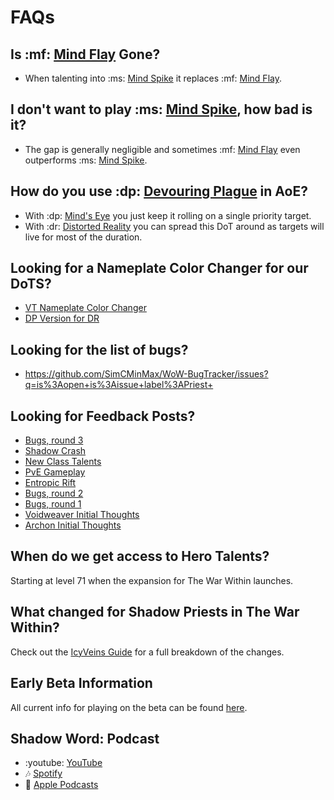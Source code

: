 # FAQs

## Is :mf: [Mind Flay](<https://www.wowhead.com/spell=15407>) Gone?
- When talenting into :ms: [Mind Spike](<https://www.wowhead.com/spell=73510>) it replaces :mf: [Mind Flay](<https://www.wowhead.com/spell=15407>).

## I don't want to play :ms: [Mind Spike](<https://www.wowhead.com/spell=73510>), how bad is it?
- The gap is generally negligible and sometimes :mf: [Mind Flay](<https://www.wowhead.com/spell=15407>) even outperforms :ms: [Mind Spike](<https://www.wowhead.com/spell=73510>).

## How do you use :dp: [Devouring Plague](<https://www.wowhead.com/spell=335467>) in AoE?
- With :dp: [Mind's Eye](<https://www.wowhead.com/spell=407470>) you just keep it rolling on a single priority target.
- With :dr: [Distorted Reality](<https://www.wowhead.com/spell=409044>) you can spread this DoT around as targets will live for most of the duration.

## Looking for a Nameplate Color Changer for our DoTS?
- [VT Nameplate Color Changer](<https://wago.io/OTpN9X9Cc>)
- [DP Version for DR](<https://wago.io/fVWquGeBQ>)

## Looking for the list of bugs?
- <https://github.com/SimCMinMax/WoW-BugTracker/issues?q=is%3Aopen+is%3Aissue+label%3APriest+>

## Looking for Feedback Posts?
- [Bugs, round 3](<https://us.forums.blizzard.com/en/wow/t/feedback-priests/1870412/476>)
- [Shadow Crash](<https://us.forums.blizzard.com/en/wow/t/feedback-priests/1870412/304>)
- [New Class Talents](<https://us.forums.blizzard.com/en/wow/t/feedback-priests/1870412/91>)
- [PvE Gameplay](<https://us.forums.blizzard.com/en/wow/t/feedback-priests/1870412/108>)
- [Entropic Rift](<https://us.forums.blizzard.com/en/wow/t/feedback-priests/1870412/211>)
- [Bugs, round 2](<https://us.forums.blizzard.com/en/wow/t/feedback-priests/1870412/234>)
- [Bugs, round 1](<https://us.forums.blizzard.com/en/wow/t/feedback-priests/1870412/125>)
- [Voidweaver Initial Thoughts](<https://warcraftpriests.github.io/bookofshadows/blog/alpha-feedback-voidweaver>)
- [Archon Initial Thoughts](<https://warcraftpriests.github.io/bookofshadows/blog/alpha-feedback-archon>)

## When do we get access to Hero Talents?
Starting at level 71 when the expansion for The War Within launches.

## What changed for Shadow Priests in The War Within?
Check out the [IcyVeins Guide](<https://www.icy-veins.com/wow/shadow-priest-the-war-within-pve-guide>) for a full breakdown of the changes.

## Early Beta Information
All current info for playing on the beta can be found [here](https://gist.github.com/seanpeters86/e5430e24ff0bc56e0d2821769e11daf1).

## Shadow Word: Podcast
- :youtube: [YouTube](<https://www.youtube.com/playlist?list=PLxX8_7Ewk0bASf44ESDyDbm33Dos5sm1X>)
- :notes: [Spotify](<https://open.spotify.com/show/3OqYVKyKUFexzx8Y8wV4nd>)
- :apple: [Apple Podcasts](<https://podcasts.apple.com/us/podcast/shadow-word-podcast/id1686525208>)